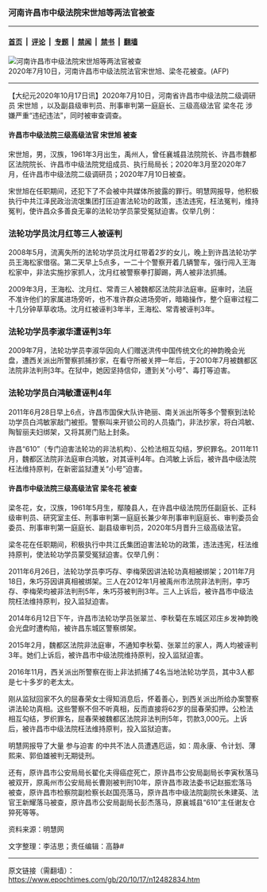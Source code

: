 ### 河南许昌市中级法院宋世旭等两法官被查

---

#### [首页](../../../..?n12482834) &nbsp;|&nbsp; [评论](../../../../../epoch-comment?n12482834) &nbsp;|&nbsp; [专题](../../../../../epoch-special?n12482834) &nbsp;|&nbsp; [禁闻](../../../../../epoch-news?n12482834) &nbsp;|&nbsp; [禁书](../../../../../books?n12482834) &nbsp;|&nbsp; [翻墙](https://github.com/gfw-breaker/nogfw/blob/master/README.md?n12482834)


<div><img alt="河南许昌市中级法院宋世旭等两法官被查" class="attachment-djy_600_400 size-djy_600_400 wp-post-image" src="https://i.epochtimes.com/assets/uploads/2020/10/AFP-600x370.jpg"/>
<div class="caption">
 2020年7月10日，河南许昌市中级法院法官宋世旭、梁冬花被查。(AFP)
</div></div><hr/><div class="post_content" id="artbody" itemprop="articleBody">
 <!-- article content begin -->
 <p>
  【大纪元2020年10月17日讯】2020年7月10日，河南省许昌市中级法院二级调研员
  <ok href="https://www.epochtimes.com/gb/tag/%E5%AE%8B%E4%B8%96%E6%97%AD.html">
   宋世旭
  </ok>
  ，以及副县级审判员、刑事审判第一庭庭长、三级高级法官
  <ok href="https://www.epochtimes.com/gb/tag/%E6%A2%81%E5%86%AC%E8%8A%B1.html">
   梁冬花
  </ok>
  涉嫌严重“违纪违法”，同时被审查调查。
 </p>
 <h4>
  <b>
   许昌市中级法院三级高级法官
   <ok href="https://www.epochtimes.com/gb/tag/%E5%AE%8B%E4%B8%96%E6%97%AD.html">
    宋世旭
   </ok>
   被查
  </b>
 </h4>
 <p>
  宋世旭，男，汉族，1961年3月出生，禹州人，曾任襄城县法院院长、许昌市魏都区法院院长、许昌市中级法院党组成员、执行局局长；2020年3月至2020年7月，任许昌市中级法院二级调研员；2020年7月10日被查。
 </p>
 <p>
  宋世旭在任职期间，还犯下了不会被中共媒体所披露的罪行。明慧网报导，他积极执行中共江泽民政治流氓集团打压迫害法轮功的政策，违法违宪，枉法冤判，维持冤判，使许昌众多善良无辜的法轮功学员蒙受冤狱迫害。仅举几例：
 </p>
 <h3>
  法轮功学员沈月红等三人被诬判
 </h3>
 <p>
  2008年5月，流离失所的法轮功学员沈月红带着2岁的女儿，晚上到许昌法轮功学员王海松家借宿。第二天早上5点多，一二十个警察开着几辆警车，强行闯入王海松家中，非法实施抄家抓人，沈月红被警察拳打脚踢，两人被非法抓捕。
 </p>
 <p>
  2009年3月，王海松、沈月红、常青三人被魏都区法院非法庭审。庭审时，法庭不准许他们的家属进场旁听，也不准许群众进场旁听，暗箱操作，整个庭审过程二十几分钟草草收场。沈月红被诬判3年半，王海松、常青被诬判3年。
 </p>
 <h3>
  法轮功学员李淑华遭诬判3年
 </h3>
 <p>
  2009年7月，法轮功学员李淑华因向人们赠送洪传中国传统文化的神韵晚会光盘，遭西关派出所警察抓捕抄家，在看守所被关押一年后，于2010年7月被魏都区法院非法判刑3年。在狱中，她因坚持信仰，遭到关“小号”、毒打等迫害。
 </p>
 <h3>
  法轮功学员白鸿敏遭诬判4年
 </h3>
 <p>
  2011年6月28日早上6点，许昌市国保大队许艳丽、南关派出所等多个警察到法轮功学员白鸿敏家敲门被拒。警察叫来开锁公司的人员撬门，非法抄家，将白鸿敏、陶智丽夫妇绑架，又将其房门贴上封条。
 </p>
 <p>
  许昌“610”（专门迫害法轮功的非法机构）、公检法相互勾结，罗织罪名。2011年11月，魏都区法院非法庭审白鸿敏，对其诬判4年。白鸿敏上诉后，被许昌中级法院枉法维持原判，在新密监狱遭关“小号”迫害。
 </p>
 <h4>
  <b>
   许昌市中级法院三级高级法官
   <ok href="https://www.epochtimes.com/gb/tag/%E6%A2%81%E5%86%AC%E8%8A%B1.html">
    梁冬花
   </ok>
  </b>
  <b>
   被查
  </b>
 </h4>
 <p>
  梁冬花，女，汉族，1961年5月生，鄢陵县人，在许昌中级法院历任副庭长、正科级审判员、研究室主任、刑事审判第一庭庭长兼少年刑事审判庭庭长、审判委员会委员、刑事审判第一庭庭长、副县级审判员，2020年5月晋升三级高级法官。
 </p>
 <p>
  梁冬花在任职期间，积极执行中共江氏集团迫害法轮功的政策，违法违宪，枉法维持原判，使法轮功学员蒙受冤狱迫害。仅举几例：
 </p>
 <p>
  2011年6月26日，法轮功学员李巧存、李梅荣因讲法轮功真相被绑架；2011年7月18日，朱巧芬因讲真相被绑架。三人在2012年1月被禹州市法院非法判刑，李巧存、李梅荣均被非法判刑5年，朱巧芬被判刑3年。三人上诉后，被许昌市中级法院枉法维持原判，投入监狱迫害。
 </p>
 <p>
  2014年6月12日下午，许昌市法轮功学员张翠兰、李秋菊在东城区邓庄乡发神韵晚会光盘时遭构陷，被许昌东城区警察绑架。
 </p>
 <p>
  2015年2月，魏都区法院非法庭审，不通知李秋菊、张翠兰的家人，两人均被诬判3年。她们上诉后，被许昌市中级法院维持原判，投入监狱迫害。
 </p>
 <p>
  2016年11月，西关派出所警察在街上非法抓捕了4名当地法轮功学员，其中3人都是七十多岁的老太太。
 </p>
 <p>
  刚从监狱回家不久的屈春荣女士得知消息后，怀着善心，到西关派出所给办案警察讲法轮功真相。这些警察不但不听真相，反而直接将62岁的屈春荣扣押。公检法相互勾结，罗织罪名，屈春荣被魏都区法院非法判刑5年，罚款3,000元。上诉后，被许昌市中级法院枉法维持原判，投入监狱迫害。
 </p>
 <p>
  明慧网报导了大量
  <ok href="https://www.epochtimes.com/gb/tag/%E5%8F%82%E4%B8%8E%E8%BF%AB%E5%AE%B3.html">
   参与迫害
  </ok>
  的中共不法人员遭遇厄运，如：周永康、令计划、薄熙来、郭伯雄被判无期徒刑。
 </p>
 <p>
  还有，原许昌市公安局局长翟化夫得癌症死亡，原许昌市公安局副局长李寅秋落马被双开，原禹州市公安局局长曹刚被判刑10年，原许昌市政法委书记赵振宏落马被查，原许昌市检察院副检察长赵国亮落马，原许昌市中级法院副院长朱建英、法官王新耀落马被查，原许昌市公安局副局长彭杰落马，原襄城县“610”主任谢友仓猝死等等。
 </p>
 <p>
  资料来源：明慧网
 </p>
 <p>
  文字整理：李洁思；责任编辑：高静#
 </p>
 <!-- article content end -->
 <div id="below_article_ad">
 </div>
</div>


---

原文链接（需翻墙）：https://www.epochtimes.com/gb/20/10/17/n12482834.htm
